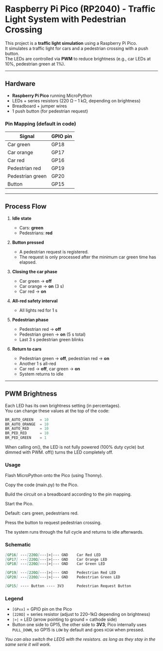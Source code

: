 # Raspberry Pi Pico (RP2040) - Traffic Light System with Pedestrian Crossing

This project is a **traffic light simulation** using a Raspberry Pi Pico.  
It simulates a traffic light for cars and a pedestrian crossing with a push button.  
The LEDs are controlled via **PWM** to reduce brightness (e.g., car LEDs at 10%, pedestrian green at 1%).

---

## Hardware

- **Raspberry Pi Pico** running MicroPython  
- LEDs + series resistors (220 Ω – 1 kΩ, depending on brightness)  
- Breadboard + jumper wires  
- 1 push button (for pedestrian request)  

### Pin Mapping (default in code)

| Signal          | GPIO pin |
|-----------------|----------|
| Car green       | GP18     |
| Car orange      | GP17     |
| Car red         | GP16     |
| Pedestrian red  | GP19     |
| Pedestrian green| GP20     |
| Button          | GP15     |

---

## Process Flow

1. **Idle state**  
   - Cars: **green**  
   - Pedestrians: **red**

2. **Button pressed**  
   - A pedestrian request is registered.  
   - The request is only processed after the minimum car green time has elapsed.

3. **Closing the car phase**  
   - Car green → **off**  
   - Car orange → **on** (3 s)  
   - Car red → **on**

4. **All-red safety interval**  
   - All lights red for 1 s

5. **Pedestrian phase**  
   - Pedestrian red → **off**  
   - Pedestrian green → **on** (5 s total)  
   - Last 3 s pedestrian green blinks

6. **Return to cars**  
   - Pedestrian green → **off**, pedestrian red → **on**  
   - Another 1 s all-red  
   - Car red → **off**, car green → **on**  
   - System returns to idle

---

## PWM Brightness

Each LED has its own brightness setting (in percentages).  
You can change these values at the top of the code:

```python
BR_AUTO_GREEN   = 10
BR_AUTO_ORANGE  = 10
BR_AUTO_RED     = 10
BR_PED_RED      = 10
BR_PED_GREEN    = 1
```

When calling on(), the LED is not fully powered (100% duty cycle) but dimmed with PWM.
off() turns the LED completely off.

### Usage

Flash MicroPython onto the Pico (using Thonny).

Copy the code (main.py) to the Pico.

Build the circuit on a breadboard according to the pin mapping.

Start the Pico.

Default: cars green, pedestrians red.

Press the button to request pedestrian crossing.

The system runs through the full cycle and returns to idle afterwards.

### Schematic

```md
[GP16] ---[220Ω]---|>|--- GND    Car Red LED
[GP17] ---[220Ω]---|>|--- GND    Car Orange LED
[GP18] ---[220Ω]---|>|--- GND    Car Green LED

[GP19] ---[220Ω]---|>|--- GND    Pedestrian Red LED
[GP20] ---[220Ω]---|>|--- GND    Pedestrian Green LED

[GP15] ---- Button ---- 3V3      Pedestrian Request Button

```

### Legend

- `[GPxx]` = GPIO pin on the Pico  
- `[220Ω]` = series resistor (adjust to 220–1kΩ depending on brightness)  
- `|>|` = LED (arrow pointing to ground = cathode side)  
- Button one side to GP15, the other side to **3V3**; Pico internally uses `PULL_DOWN`, so GP15 is `LOW` by default and goes `HIGH` when pressed.  

*You can also switch the LEDS with the resistors. as long as they stay in the same serie it will work.*

